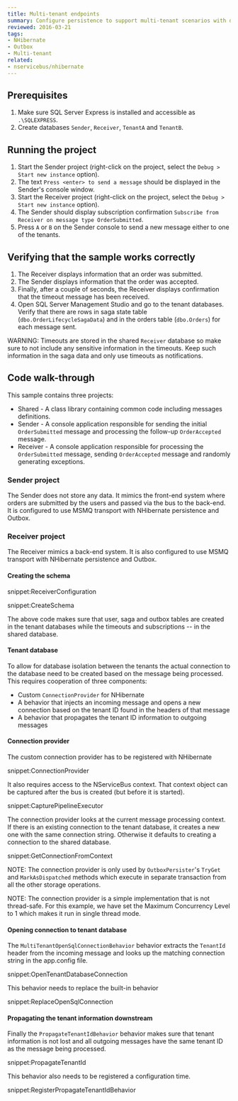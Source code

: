 ```yaml
---
title: Multi-tenant endpoints
summary: Configure persistence to support multi-tenant scenarios with database-per-tenant isolation.
reviewed: 2016-03-21
tags:
- NHibernate
- Outbox
- Multi-tenant
related:
- nservicebus/nhibernate
---
```


## Prerequisites

 1. Make sure SQL Server Express is installed and accessible as `.\SQLEXPRESS`.
 1. Create databases `Sender`, `Receiver`, `TenantA` and `TenantB`.


## Running the project

 1. Start the Sender project (right-click on the project, select the `Debug > Start new instance` option).
 1. The text `Press <enter> to send a message` should be displayed in the Sender's console window.
 1. Start the Receiver project (right-click on the project, select the `Debug > Start new instance` option).
 1. The Sender should display subscription confirmation `Subscribe from Receiver on message type OrderSubmitted`. 
 1. Press `A` or `B` on the Sender console to send a new message either to one of the tenants.


## Verifying that the sample works correctly

 1. The Receiver displays information that an order was submitted.
 1. The Sender displays information that the order was accepted.
 1. Finally, after a couple of seconds, the Receiver displays confirmation that the timeout message has been received.
 1. Open SQL Server Management Studio and go to the tenant databases. Verify that there are rows in saga state table (`dbo.OrderLifecycleSagaData`) and in the orders table (`dbo.Orders`) for each message sent.

WARNING: Timeouts are stored in the shared `Receiver` database so make sure to not include any sensitive information in the timeouts. Keep such information in the saga data and only use timeouts as notifications.


## Code walk-through

This sample contains three projects:

 * Shared - A class library containing common code including messages definitions.
 * Sender - A console application responsible for sending the initial `OrderSubmitted` message and processing the follow-up `OrderAccepted` message.
 * Receiver - A console application responsible for processing the `OrderSubmitted` message, sending `OrderAccepted` message and randomly generating exceptions.


### Sender project

The Sender does not store any data. It mimics the front-end system where orders are submitted by the users and passed via the bus to the back-end. It is configured to use MSMQ transport with NHibernate persistence and Outbox.


### Receiver project

The Receiver mimics a back-end system. It is also configured to use MSMQ transport with NHibernate persistence and Outbox.


#### Creating the schema

snippet:ReceiverConfiguration

snippet:CreateSchema

The above code makes sure that user, saga and outbox tables are created in the tenant databases while the timeouts and subscriptions -- in the shared database.


#### Tenant database

To allow for database isolation between the tenants the actual connection to the database need to be created based on the message being processed. This requires cooperation of three components:

 * Custom `ConnectionProvider` for NHibernate
 * A behavior that injects an incoming message and opens a new connection based on the tenant ID found in the headers of that message
 * A behavior that propagates the tenant ID information to outgoing messages


#### Connection provider

The custom connection provider has to be registered with NHibernate

snippet:ConnectionProvider

It also requires access to the NServiceBus context. That context object can be captured after the bus is created (but before it is started).

snippet:CapturePipelineExecutor

The connection provider looks at the current message processing context. If there is an existing connection to the tenant database, it creates a new one with the same connection string. Otherwise it defaults to creating a connection to the shared database. 

snippet:GetConnectionFromContext

NOTE: The connection provider is only used by `OutboxPersister`'s `TryGet` and `MarkAsDispatched` methods which execute in separate transaction from all the other storage operations.

NOTE: The connection provider is a simple implementation that is not thread-safe. For this example, we have set the Maximum Concurrency Level to 1 which makes it run in single thread mode.  

#### Opening connection to tenant database

The `MultiTenantOpenSqlConnectionBehavior` behavior extracts the `TenantId` header from the incoming message and looks up the matching connection string in the app.config file.

snippet:OpenTenantDatabaseConnection

This behavior needs to replace the built-in behavior

snippet:ReplaceOpenSqlConnection


#### Propagating the tenant information downstream

Finally the `PropagateTenantIdBehavior` behavior makes sure that tenant information is not lost and all outgoing messages have the same tenant ID as the message being processed.

snippet:PropagateTenantId

This behavior also needs to be registered a configuration time.

snippet:RegisterPropagateTenantIdBehavior

